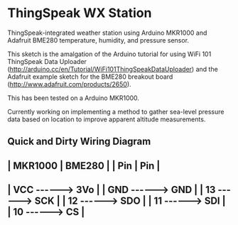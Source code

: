 # ThingSpeak WX Station
ThingSpeak-integrated weather station using Arduino MKR1000 and Adafruit BME280 temperature, humidity, and pressure sensor.

This sketch is the amalgation of the Arduino tutorial for using WiFi 101 ThingSpeak Data Uploader (http://arduino.cc/en/Tutorial/WiFi101ThingSpeakDataUploader) and the Adafruit example sketch for the BME280 breakout board (http://www.adafruit.com/products/2650). 

This has been tested on a Arduino MKR1000.

Currently working on implementing a method to gather sea-level pressure data based on location to improve apparent altitude measurements.

Quick and Dirty Wiring
       Diagram
-----------------------
| MKR1000  |   BME280 |
|   Pin    |    Pin   |
-----------------------
|   VCC ------> 3Vo   |
|   GND ------> GND   |
|   13  ------> SCK   |
|   12  ------> SDO   |
|   11  ------> SDI   |
|   10  ------> CS    |
----------------------
